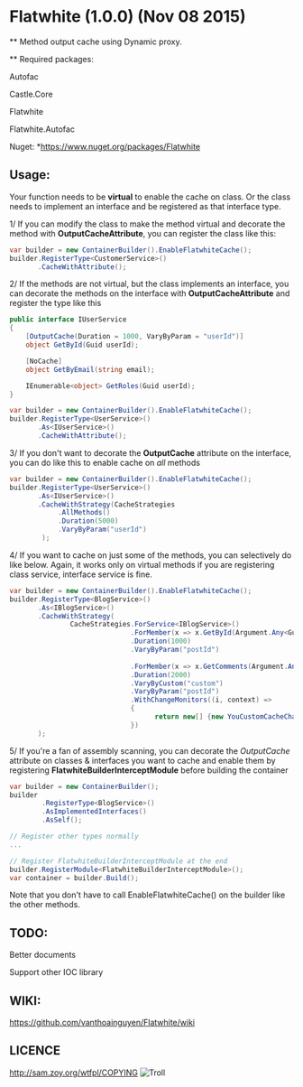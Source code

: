 ﻿# Flatwhite (1.0.0) (Nov 08 2015) 
** Method output cache using Dynamic proxy.

** Required packages:

Autofac

Castle.Core

Flatwhite

Flatwhite.Autofac

Nuget: *https://www.nuget.org/packages/Flatwhite

## Usage: 

Your function needs to be **virtual** to enable the cache on class. Or the class needs to implement an interface and be registered as that interface type.

1/ If you can modify the class to make the method virtual and decorate the method with **OutputCacheAttribute**, you can register the class like this:

```C#
var builder = new ContainerBuilder().EnableFlatwhiteCache();
builder.RegisterType<CustomerService>()	   
       .CacheWithAttribute();
```

2/ If the methods are not virtual, but the class implements an interface, you can decorate the methods on the interface with **OutputCacheAttribute** and register the type like this

```C#
public interface IUserService
{
    [OutputCache(Duration = 1000, VaryByParam = "userId")]
    object GetById(Guid userId);

    [NoCache]
    object GetByEmail(string email);

    IEnumerable<object> GetRoles(Guid userId);
}

var builder = new ContainerBuilder().EnableFlatwhiteCache();
builder.RegisterType<UserService>()	  
	   .As<IUserService>()	 
       .CacheWithAttribute();
```

3/ If you don't want to decorate the **OutputCache** attribute on the interface, you can do like this to enable cache on *all* methods

```C#
var builder = new ContainerBuilder().EnableFlatwhiteCache();
builder.RegisterType<UserService>()	  
	   .As<IUserService>()	 
       .CacheWithStrategy(CacheStrategies
			.AllMethods()
			.Duration(5000)
			.VaryByParam("userId")
	    );
```

4/ If you want to cache on just some of the methods, you can selectively do like below. Again, it works only on virtual methods if you are registering class service, interface service is fine.

```C#
var builder = new ContainerBuilder().EnableFlatwhiteCache();
builder.RegisterType<BlogService>()
	   .As<IBlogService>()
	   .CacheWithStrategy(
	           CacheStrategies.ForService<IBlogService>()
						      .ForMember(x => x.GetById(Argument.Any<Guid>()))
							  .Duration(1000)
							  .VaryByParam("postId")
                        
							  .ForMember(x => x.GetComments(Argument.Any<Guid>(), Argument.Any<int>()))
						      .Duration(2000)
							  .VaryByCustom("custom")
							  .VaryByParam("postId")
							  .WithChangeMonitors((i, context) => 
							  {									
									return new[] {new YouCustomCacheChangeMonitor()};
							  })
       );
```

5/ If you're a fan of assembly scanning, you can decorate the *OutputCache* attribute on classes & interfaces you want to cache and enable them by registering **FlatwhiteBuilderInterceptModule** before building the container

```C#
var builder = new ContainerBuilder();
builder
		.RegisterType<BlogService>()
		.AsImplementedInterfaces()
		.AsSelf();

// Register other types normally
...

// Register FlatwhiteBuilderInterceptModule at the end
builder.RegisterModule<FlatwhiteBuilderInterceptModule>();            
var container = builder.Build();
```
Note that you don't have to call EnableFlatwhiteCache() on the builder like the other methods.

## TODO:

Better documents

Support other IOC library


## WIKI:

https://github.com/vanthoainguyen/Flatwhite/wiki


## LICENCE
http://sam.zoy.org/wtfpl/COPYING 
![Troll](http://i40.tinypic.com/2m4vl2x.jpg) 